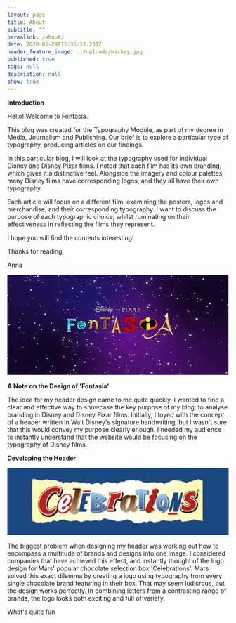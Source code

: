 ```yaml
---
layout: page
title: About
subtitle: ""
permalink: /about/
date: 2020-06-29T15:36:12.231Z
header_feature_image: ../uploads/mickey.jpg
published: true
tags: null
description: null
show: true
---
```

**Introduction**

Hello! Welcome to Fontasia.

This blog was created for the Typography Module, as part of my degree in Media, Journalism and Publishing. Our brief is to explore a particular type of typography, producing articles on our findings.

In this particular blog, I will look at the typography used for individual Disney and Disney Pixar films. I noted that each film has its own branding, which gives it a distinctive feel. Alongside the imagery and colour palettes, many Disney films have corresponding logos, and they all have their own typography. 

Each article will focus on a different film, examining the posters, logos and merchandise, and their corresponding typography. I want to discuss the purpose of each typographic choice, whilst ruminating on their effectiveness in reflecting the films they represent. 

I hope you will find the contents interesting!

Thanks for reading,

Anna

![](../uploads/fontasia-2.jpg)

**A Note on the Design of 'Fontasia'**

The idea for my header design came to me quite quickly. I wanted to find a clear and effective way to showcase the key purpose of my blog: to analyse branding in Disney and Disney Pixar films. Initially, I toyed with the concept of a header written in Walt Disney's signature handwriting, but I wasn't sure that this would convey my purpose clearly enough. I needed my audience to instantly understand that the website would be focusing on the typography of Disney films.

**Developing the Header**

![](../uploads/celebrations-logo-png-transparent.png)

The biggest problem when designing my header was working out how to encompass a multitude of brands and designs into one image. I considered companies that have achieved this effect, and instantly thought of the logo design for Mars' popular chocolate selection box 'Celebrations'. Mars solved this exact dilemma by creating a logo using typography from every single chocolate brand featuring in their box. That may seem ludicrous, but the design works perfectly. In combining letters from a contrasting range of brands, the logo looks both exciting and full of variety. 

What's quite fun